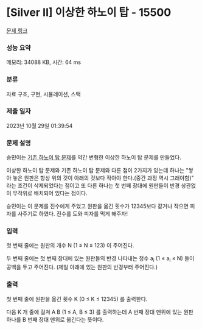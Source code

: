 # [Silver II] 이상한 하노이 탑 - 15500 

[문제 링크](https://www.acmicpc.net/problem/15500) 

### 성능 요약

메모리: 34088 KB, 시간: 64 ms

### 분류

자료 구조, 구현, 시뮬레이션, 스택

### 제출 일자

2023년 10월 29일 01:39:54

### 문제 설명

<p>승민이는 <a href="https://www.acmicpc.net/problem/11729">기존 하노이 탑 문제</a>를 약간 변형한 이상한 하노이 탑 문제를 만들었다.</p>

<p>이상한 하노이 탑 문제와 기존 하노이 탑 문제와 다른 점이 2가지가 있는데 하나는 "쌓아 놓은 원판은 항상 위의 것이 아래의 것보다 작아야 한다.(중간 과정 역시 그래야함)" 라는 조건이 삭제되었다는 점이고 또 다른 하나는 첫 번째 장대에 원판들이 반경 상관없이 무작위로 배치되어 있다는 점이다.</p>

<p>승민이는 이 문제를 진수에게 주었고 원판을 옮긴 횟수가 12345보다 같거나 작으면 피자를 사주기로 하였다. 진수를 도와 피자를 먹게 해주자!</p>

### 입력 

 <p>첫 번째 줄에는 원판의 개수 N (1 ≤ N ≤ 123) 이 주어진다.</p>

<p>두 번째 줄에는 첫 번째 장대에 있는 원판들의 반경 나타내는 정수 a<sub>i</sub> (1 ≤ a<sub>i</sub> ≤ N) 들이 공백을 두고 주어진다. (제일 아래에 있는 원판의 반경부터 주어진다.)</p>

### 출력 

 <p>첫 번째 줄에 원판을 옮긴 횟수 K (0 ≤ K ≤ 12345) 를 출력한다.</p>

<p>다음 K 개 줄에 걸쳐 A B (1 ≤ A, B ≤ 3) 를 출력하는데 A 번째 장대 맨위에 있는 원판 하나를 B 번째 장대 맨위로 옮긴다는 뜻이다.</p>

